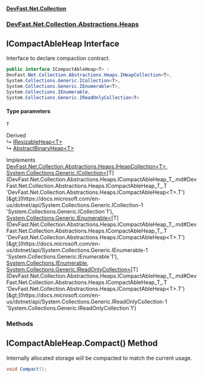 #### [DevFast.Net.Collection](index.md 'index')
### [DevFast.Net.Collection.Abstractions.Heaps](DevFast.Net.Collection.Abstractions.Heaps.md 'DevFast.Net.Collection.Abstractions.Heaps')

## ICompactAbleHeap<T> Interface

Interface to declare compaction contract.

```csharp
public interface ICompactAbleHeap<T> :
DevFast.Net.Collection.Abstractions.Heaps.IHeapCollection<T>,
System.Collections.Generic.ICollection<T>,
System.Collections.Generic.IEnumerable<T>,
System.Collections.IEnumerable,
System.Collections.Generic.IReadOnlyCollection<T>
```
#### Type parameters

<a name='DevFast.Net.Collection.Abstractions.Heaps.ICompactAbleHeap_T_.T'></a>

`T`

Derived  
&#8627; [IResizableHeap&lt;T&gt;](DevFast.Net.Collection.Abstractions.Heaps.IResizableHeap_T_.md 'DevFast.Net.Collection.Abstractions.Heaps.IResizableHeap<T>')  
&#8627; [AbstractBinaryHeap&lt;T&gt;](DevFast.Net.Collection.Implementations.Heaps.AbstractBinaryHeap_T_.md 'DevFast.Net.Collection.Implementations.Heaps.AbstractBinaryHeap<T>')

Implements [DevFast.Net.Collection.Abstractions.Heaps.IHeapCollection&lt;](DevFast.Net.Collection.Abstractions.Heaps.IHeapCollection_T_.md 'DevFast.Net.Collection.Abstractions.Heaps.IHeapCollection<T>')[T](DevFast.Net.Collection.Abstractions.Heaps.ICompactAbleHeap_T_.md#DevFast.Net.Collection.Abstractions.Heaps.ICompactAbleHeap_T_.T 'DevFast.Net.Collection.Abstractions.Heaps.ICompactAbleHeap<T>.T')[&gt;](DevFast.Net.Collection.Abstractions.Heaps.IHeapCollection_T_.md 'DevFast.Net.Collection.Abstractions.Heaps.IHeapCollection<T>'), [System.Collections.Generic.ICollection&lt;](https://docs.microsoft.com/en-us/dotnet/api/System.Collections.Generic.ICollection-1 'System.Collections.Generic.ICollection`1')[T](DevFast.Net.Collection.Abstractions.Heaps.ICompactAbleHeap_T_.md#DevFast.Net.Collection.Abstractions.Heaps.ICompactAbleHeap_T_.T 'DevFast.Net.Collection.Abstractions.Heaps.ICompactAbleHeap<T>.T')[&gt;](https://docs.microsoft.com/en-us/dotnet/api/System.Collections.Generic.ICollection-1 'System.Collections.Generic.ICollection`1'), [System.Collections.Generic.IEnumerable&lt;](https://docs.microsoft.com/en-us/dotnet/api/System.Collections.Generic.IEnumerable-1 'System.Collections.Generic.IEnumerable`1')[T](DevFast.Net.Collection.Abstractions.Heaps.ICompactAbleHeap_T_.md#DevFast.Net.Collection.Abstractions.Heaps.ICompactAbleHeap_T_.T 'DevFast.Net.Collection.Abstractions.Heaps.ICompactAbleHeap<T>.T')[&gt;](https://docs.microsoft.com/en-us/dotnet/api/System.Collections.Generic.IEnumerable-1 'System.Collections.Generic.IEnumerable`1'), [System.Collections.IEnumerable](https://docs.microsoft.com/en-us/dotnet/api/System.Collections.IEnumerable 'System.Collections.IEnumerable'), [System.Collections.Generic.IReadOnlyCollection&lt;](https://docs.microsoft.com/en-us/dotnet/api/System.Collections.Generic.IReadOnlyCollection-1 'System.Collections.Generic.IReadOnlyCollection`1')[T](DevFast.Net.Collection.Abstractions.Heaps.ICompactAbleHeap_T_.md#DevFast.Net.Collection.Abstractions.Heaps.ICompactAbleHeap_T_.T 'DevFast.Net.Collection.Abstractions.Heaps.ICompactAbleHeap<T>.T')[&gt;](https://docs.microsoft.com/en-us/dotnet/api/System.Collections.Generic.IReadOnlyCollection-1 'System.Collections.Generic.IReadOnlyCollection`1')
### Methods

<a name='DevFast.Net.Collection.Abstractions.Heaps.ICompactAbleHeap_T_.Compact()'></a>

## ICompactAbleHeap<T>.Compact() Method

Internally allocated storage will be compacted to match the current usage.

```csharp
void Compact();
```
